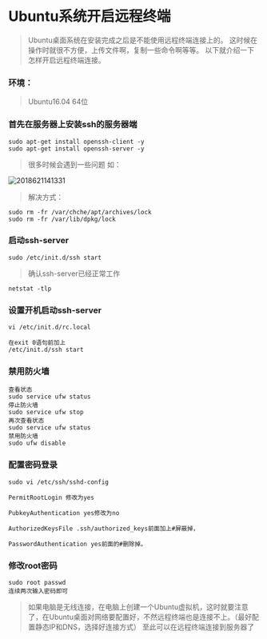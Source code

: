 # Ubuntu系统开启远程终端

> Ubuntu桌面系统在安装完成之后是不能使用远程终端连接上的。
> 这时候在操作时就很不方便，上传文件啊，复制一些命令啊等等。
> 以下就介绍一下怎样开启远程终端连接。

### 环境：

> Ubuntu16.04 64位

### 首先在服务器上安装ssh的服务器端

```
sudo apt-get install openssh-client -y
sudo apt-get install openssh-server -y
```

> 很多时候会遇到一些问题 如：

![2018621141331](http://panrhkqz9.bkt.clouddn.com/2018621141331.png)

> 解决方式：

```
sudo rm -fr /var/chche/apt/archives/lock
sudo rm -fr /var/lib/dpkg/lock
```

### 启动ssh-server

```
sudo /etc/init.d/ssh start
```

> 确认ssh-server已经正常工作

```
netstat -tlp
```

### 设置开机启动ssh-server

```
vi /etc/init.d/rc.local

在exit 0语句前加上
/etc/init.d/ssh start
```

### 禁用防火墙

```
查看状态
sudo service ufw status  
停止防火墙
sudo service ufw stop
再次查看状态
sudo service ufw status
禁用防火墙
sudo ufw disable
```

### 配置密码登录

```
sudo vi /etc/ssh/sshd-config

PermitRootLogin 修改为yes

PubkeyAuthentication yes修改为no

AuthorizedKeysFile .ssh/authorized_keys前面加上#屏蔽掉，

PasswordAuthentication yes前面的#删除掉。
```

### 修改root密码

```
sudo root passwd 
连续两次输入密码即可
```

> 如果电脑是无线连接，在电脑上创建一个Ubuntu虚拟机，这时就要注意了，在Ubuntu桌面对网络要配置好，不然远程终端也是连接不上。（最好配置静态IP和DNS，选择好连接方式）
> 至此可以在远程终端连接到服务器了

